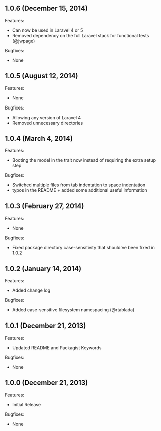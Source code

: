 ## 1.0.6 (December 15, 2014)

Features:

  - Can now be used in Laravel 4 or 5
  - Removed dependency on the full Laravel stack for functional tests (@jwpage)

Bugfixes:

  - None

## 1.0.5 (August 12, 2014)

Features:

  - None

Bugfixes:

  - Allowing any version of Laravel 4
  - Removed unnecessary directories

## 1.0.4 (March 4, 2014)

Features:

  - Booting the model in the trait now instead of requiring the extra setup step

Bugfixes:

  - Switched multiple files from tab indentation to space indentation
  - typos in the README + added some additional useful information

## 1.0.3 (February 27, 2014)

Features:

  - None

Bugfixes:

  - Fixed package directory case-sensitivity that should've been fixed in 1.0.2

## 1.0.2 (January 14, 2014)

Features:

  - Added change log

Bugfixes:

  - Added case-sensitive filesystem namespacing (@rtablada)

## 1.0.1 (December 21, 2013)

Features:

  - Updated README and Packagist Keywords

Bugfixes:

  - None

## 1.0.0 (December 21, 2013)

Features:

  - Initial Release

Bugfixes:

  - None
